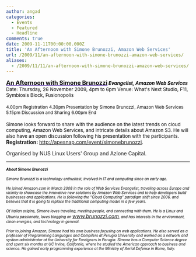 ```yaml
---
author: angad
categories:
  - Events
  - Featured
  - Headline
comments: true
date: 2009-11-11T00:00:00.000Z
title: 'An Afternoon with Simone Brunozzi, Amazon Web Services'
url: /2009/11/an-afternoon-with-simone-brunozzi-amazon-web-services/
aliases:
  - /2009/11/11/an-afternoon-with-simone-brunozzi-amazon-web-services/
---
```


<div><span style="color: #330099; font-size: medium;"><strong><span style="text-decoration: underline;">
<span style="color: #000000;">An Afternoon with Simone Brunozzi</span></span></strong></span><span style="color: #000000; font-size: small;"><strong><em>
Evangelist, Amazon Web Services</em></strong></span><span style="color: #000000;">
</span><span style="color: #000000; font-size: small;">
</span><big><small><span style="color: #000000; font-size: small;">Date: Thursday, 26 November 2009, 4pm to 6pm
Venue: What's Next Studio, F11, Symbiosis Block, Fusionopolis</span></small><span style="color: #000000;"><small> </small>

</span><span style="color: #000000; font-size: x-small;"><big>4.00pm Registration
4.30pm Presentation by Simone Brunozzi, Amazon Web Services
5.15pm Discussion and Sharing
6.00pm End</big>

<big></big>

</span></big>
<div><span style="color: #000000; font-size: small;">Simone looks forward to share with the audience on the latest trends on cloud computing, Amazon Web Services, and intricate details about Amazon S3. He will als</span><span style="color: #000000; font-size: small;">o have an open discussion following his presentation with the participants.</span></div>
<strong>Registration: </strong><a href="http://apesnap.com/event/simonebrunozzi" target="_blank">http://apesnap.com/event/simonebrunozzi</a>.

Organised by NUS Linux Users' Group and Azione Capital.</div>
<div>

----------------------------------------------------------------------------------------------

<span style="color: #000000;"><span style="font-size: small;">
</span></span><span style="color: #000000; font-size: x-small;"><strong><em> About Simone Brunozzi</em></strong></span><span style="color: #000000; font-size: x-small;"><em> </em></span>

<span style="color: #000000; font-size: x-small;"><em>Simone Brunozzi is a technology enthusiast, involved in IT and computing since an early age.</em></span>

<span style="color: #000000; font-size: x-small;"><em>He joined Amazon.com in March 2008 in the role of Web Services Evangelist, traveling across Europe and vicinity to showcase the innovative new solutions by Amazon Web Services and to help developers build businesses and applications. He is following the “Cloud Computing” paradigm shift since 2006, and believes that it is going to replace the traditional computing model in a few years.</em></span>

<span style="color: #000000; font-size: x-small;"><em>Of Italian origins, Simone loves traveling, meeting people, and connecting with them. He is a Linux and Ubuntu passionate, loves blogging on </em></span><span style="color: #000000;"><a href="http://www.brunozzi.com/" target="_blank"><span style="font-size: x-small;"><em><span style="text-decoration: underline;">www.brunozzi.com</span></em></span></a></span><span style="color: #000000; font-size: x-small;"><em>, and has interests in the environment, clean energies, and technology in general.</em></span>

<span style="color: #000000; font-size: x-small;"><em>Prior to joining Amazon, Simone had his own business focusing on web applications. He also served as a professor of Programming Languages and Compilers at Perugia University and worked as a network and system administrator at the University for Foreigners in Perugia. Simone has a Computer Science degree and spent six months at UC Irvine, California, where he studied the American approach to business and science. He gained early programming experience at the Ministry of Aerial Defense in Rome, Italy.</em></span></div>
